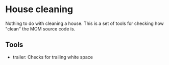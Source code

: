 # House cleaning

Nothing to do with cleaning a house. This is a set of tools for checking how "clean" the MOM source code is.

## Tools

- trailer: Checks for trailing white space
